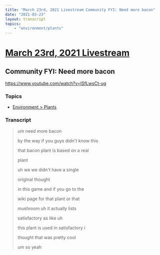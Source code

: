 ```yaml
---
title: "March 23rd, 2021 Livestream Community FYI: Need more bacon"
date: "2021-03-23"
layout: transcript
topics:
    - "environment/plants"
---
```

# [March 23rd, 2021 Livestream](../2021-03-23.md)
## Community FYI: Need more bacon
https://www.youtube.com/watch?v=ISfLwsCt-ug

### Topics
* [Environment > Plants](../topics/environment/plants.md)

### Transcript

> um need more bacon
>
> by the way if you guys didn't know this
>
> that bacon plant is based on a real
>
> plant
>
> uh we we didn't have a single
>
> original thought
>
> in this game and if you go to the
>
> wiki page for that plant or that
>
> mushroom uh it actually lists
>
> satisfactory as like uh
>
> this plant is used in satisfactory i
>
> thought that was pretty cool
>
> um so yeah
